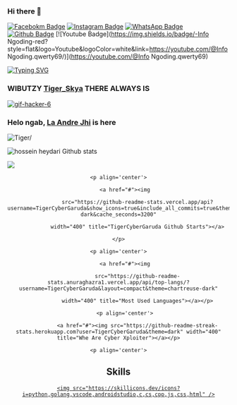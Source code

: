 ### Hi there 👋

<!--
**TigerCyberGaruda/TigerCyberGaruda** is a ✨ _special_ ✨ repository because its `README.md` (this file) appears on your GitHub profile.

Here are some ideas to get you started:

- 🔭 I’m currently working on ...
- 🌱 I’m currently learning ...
- 👯 I’m looking to collaborate on ...
- 🤔 I’m looking for help with ...
- 💬 Ask me about ...
- 📫 How to reach me: ...
- 😄 Pronouns: ...
- ⚡ Fun fact: ...
-->

[![Facebokm Badge](https://img.shields.io/badge/-facebook.demias-blue?style=flat&logo=Facebook&logoColor=white&link=https://www.facebook.com/profile.php?id=100087543837571.qwerty69/)](https://www.facebook.com/profile.php?id=100087543837571.qwerty69) [![Instagram Badge](https://img.shields.io/badge/-instagram.tiger01_sky-f01397?style=flat&logo=Instagram&logoColor=white&link=https://www.instagram.com/tiger01_sky.qwerty_/)](https://www.instagram.com/tiger01_sky.qwerty_/) [![WhatsApp Badge](https://img.shields.io/badge/-6281331369655-green?style=flat&logo=WhatsApp&logoColor=white&link=https://wa.me/6281331369655/)](https://wa.me/6281331369655/) [![Github Badge](https://img.shields.io/badge/-TigerCyberGaruda-black?style=flat&logo=Github&logoColor=white&link=https://github.com/TigerCyberGaruda/)](https://github.com/TigerCyberGaruda) [![Youtube Badge](https://img.shields.io/badge/-Info Ngoding-red?style=flat&logo=Youtube&logoColor=white&link=https://youtube.com/@Info Ngoding.qwerty69/)](https://youtube.com/@Info Ngoding.qwerty69)

[![Typing SVG](https://readme-typing-svg.herokuapp.com?font=Koulen&size=25&duration=5000&color=light&center=true&vCenter=true&multiline=true&width=600&lines=Selamat+Datang+Digithub+TigerCyberGaruda+Jangan+Lupa+Gunakan+Script+Dengan+Teratur)](https://git.io/typing-svg)

### WIBUTZY [Tiger_Skya]() THERE ALWAYS IS 

<a href='https://postimages.org/' target='_blank'><img src='https://i.postimg.cc/L8Cr9GFp/gif-hacker-6.gif' border='0' alt='gif-hacker-6'/></a>

### Helo ngab, [La Andre Jhi]() is here

<p align=left> <img src=https://komarev.com/ghpvc/?username=TigerCyberGaruda alt=Tiger/> </p>

<img src="https://github-readme-stats.vercel.app/api?username=maskprivate1457&show_icons=true&include_all_commits=true&theme=monokai" alt="hossein heydari Github stats" /><br />

<img src="https://github-readme-stats.vercel.app/api/top-langs/?username=TigerCyberGaruda&layout=compact&theme=monokai&langs_count=50"/><br />

</p>

<div align="center">

	<p align='center'>

		<a href="#"><img

				src="https://github-readme-stats.vercel.app/api?username=TigerCyberGaruda&show_icons=true&include_all_commits=true&theme=chartreuse-dark&cache_seconds=3200"

				width="400" title="TigerCyberGaruda Github Starts"></a>

	</p>

	<p align='center'>

		<a href="#"><img

				src="https://github-readme-stats.anuraghazra1.vercel.app/api/top-langs/?username=TigerCyberGaruda&layout=compact&theme=chartreuse-dark"

				width="400" title="Most Used Languages"></a></p>

        <p align='center'>

                <a href="#"><img src="https://github-readme-streak-stats.herokuapp.com?user=TigerCyberGaruda&theme=dark" width="400" title="Whe Are Cyber Xploiter"></a></p>

	<p align='center'>

<h2 align="center">Skills </h2>

<p align="center">

  <a href="https://skillicons.dev">

    <img src="https://skillicons.dev/icons?i=python,golang,vscode,androidstudio,c,cs,cpp,js,css,html" />

  </a>

</p>

































